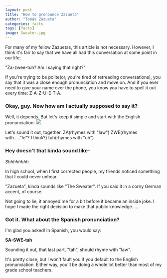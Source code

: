 ```yaml
---
layout: post
title: "How to pronounce Zazueta"
author: "Tomás Zazueta"
categories: facts
tags: [facts]
image: Sweater.jpg
---
```


For many of my fellow Zazuetas, this article is not necessary. However, I think it's fair to say that we have all had this conversation at some point in our life:

"Za-zwee-tuh? Am I saying that right?"

If you're trying to be polite(or, you're tired of retreading conversations), you say that it was a close enough pronunciation and move on. And if you ever need to give your name over the phone, you know you have to spell it out every time: Z-A-Z-U-E-T-A.

### Okay, guy. Now how am I actually supposed to say it?
Well, it depends. But let's keep it simple and start with the English pronunciation:
![](assets/img/correcto.png)

Let's sound it out, together.
ZA(rhymes with "law")
ZWE(rhymes with....."le"? I think?)
tuh(rhymes with "uh")

### Hey doesn't that kinda sound like-
*Shhhhhhhh.*

In high school, when I first corrected people, my friends noticed something that I could never unhear.

"Zazueta", kinda sounds like "The Sweater". If you said it in a corny German accent, of course.

Not going to lie, it annoyed me for a bit before it became an inside joke. I hope I made the right decision to make that public knowledge.....

### Got it. What about the Spanish pronunciation?
I'm glad you asked! In Spanish, you would say:

**SA-SWE-tah**

Sounding it out, that last part, "tah", should rhyme with "law".

It's pretty close, but I won't fault you if you default to the English pronunciation. Either way, you'll be doing a whole lot better than most of my grade school teachers.